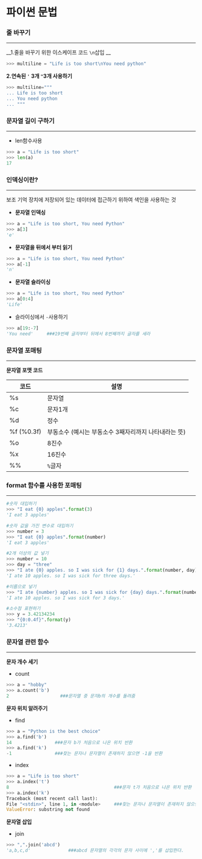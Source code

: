 # 파이썬 문법



### 줄 바꾸기

---

__1.줄을 바꾸기 위한 이스케이프 코드 `\n`삽입 __ 

```python
>>> multiline = "Life is too short\nYou need python"
```

__2.연속된 `'` 3개 `"`3개 사용하기__ 

```python
>>> multiline="""
... Life is too short
... You need python
... """
```



### 문자열 길이 구하기

---

- len함수사용

```python
>>> a = "Life is too short"
>>> len(a)
17
```



### 인덱싱이란?

---

보조 기억 장치에 저장되어 있는 데이터에 접근하기 위하여 색인을 사용하는 것

- __문자열 인덱싱__

```python
>>> a = "Life is too short, You need Python"
>>> a[3]
'e'
```

- __문자열을 뒤에서 부터 읽기__

```python
>>> a = "Life is too short, You need Python"
>>> a[-1]
'n'
```

- __문자열 슬라이싱__

```python
>>> a = "Life is too short, You need Python"
>>> a[0:4]
'Life'
```

- 슬라이싱에서 `-`사용하기

```python
>>> a[19:-7]
'You need'     ###19번째 글자부터 뒤에서 8번째까지 글자를 세라
```



### 문자열 포매팅

---

__문자열 포맷 코드__

| 코드          | 설명                                                  |
| ------------- | ----------------------------------------------------- |
| %s            | 문자열                                                |
| %c            | 문자1개                                               |
| %d            | 정수                                                  |
| %f    (%0.3f) | 부동소수  (예시는 부동소수 3째자리까지 나타내라는 뜻) |
| %o            | 8진수                                                 |
| %x            | 16진수                                                |
| %%            | `%`글자                                               |



### format 함수를 사용한 포매팅

---

```python
#숫자 대입하기
>>> "I eat {0} apples".format(3)
'I eat 3 apples'

#숫자 값을 가진 변수로 대입하기
>>> number = 3
>>> "I eat {0} apples".format(number)
'I eat 3 apples'

#2개 이상의 값 넣기
>>> number = 10
>>> day = "three"
>>> "I ate {0} apples. so I was sick for {1} days.".format(number, day)
'I ate 10 apples. so I was sick for three days.'

#이름으로 넣기
>>> "I ate {number} apples. so I was sick for {day} days.".format(number=10, day=3)
'I ate 10 apples. so I was sick for 3 days.'

#소수점 표현하기
>>> y = 3.42134234
>>> "{0:0.4f}".format(y)
'3.4213'
```



### 문자열 관련 함수

---

__문자 개수 세기__

- count

```python
>>> a = "hobby"
>>> a.count('b')
2                   ###문자열 중 문자b의 개수를 돌려줌
```

__문자 위치 알려주기__

- find

```python
>>> a = "Python is the best choice"
>>> a.find('b')
14                ###문자 b가 처음으로 나온 위치 반환
>>> a.find('k')
-1                ###찾는 문자나 문자열이 존재하지 않으면 -1을 반환
```

- index

```python
>>> a = "Life is too short"
>>> a.index('t')
8                                       ###문자 t가 처음으로 나온 위치 반환
>>> a.index('k')
Traceback (most recent call last):
File "<stdin>", line 1, in <module>     ###찾는 문자나 문자열이 존재하지 않으면 오류 발생
ValueError: substring not found
```

__문자열 삽입__

- join

```python
>>> ",".join('abcd')
'a,b,c,d'              ###abcd 문자열의 각각의 문자 사이에 ','를 삽입한다.
```

